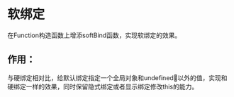 # 软绑定
在Function构造函数上增添softBind函数，实现软绑定的效果。

## 作用：
与硬绑定相对比，给默认绑定指定一个全局对象和undefined以外的值，实现和硬绑定一样的效果，同时保留隐式绑定或者显示绑定修改this的能力。

